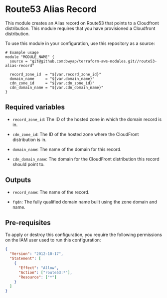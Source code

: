 # Route53 Alias Record

This module creates an Alias record on Route53 that points to a Cloudfront distribution.
This module requires that you have provisioned a Cloudfront distribution.

To use this module in your configuration, use this repository as a source:

```hcl
# Example usage
module "MODULE_NAME" {
  source = "git@github.com:bwyap/terraform-aws-modules.git//route53-alias-record"

  record_zone_id  = "${var.record_zone_id}"
  domain_name     = "${var.domain_name}"
  cdn_zone_id     = "${var.cdn_zone_id}"
  cdn_domain_name = "${var.cdn_domain_name}"
}
```

## Required variables

- `record_zone_id`: The ID of the hosted zone in which the domain record is in.

- `cdn_zone_id`: The ID of the hosted zone where the CloudFront distribution is in.

- `domain_name`: The name of the domain for this record.

- `cdn_domain_name`: The domain for the CloudFront distribution this record should point to.


## Outputs

- `record_name`: The name of the record.

- `fqdn`: The fully qualified domain name built using the zone domain and name.


## Pre-requisites

To apply or destroy this configuration, you require the following permissions on the IAM user used to run this configuration:

```json
{
  "Version": "2012-10-17",
  "Statement": [
    {
      "Effect": "Allow",
      "Action": ["route53:*"],
      "Resource": ["*"]
    }
  ]
}
```
